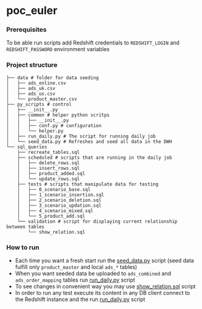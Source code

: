 # poc_euler

### Prerequisites

To be able run scripts add Redshift credentials to
`REDSHIFT_LOGIN` and `REDSHIFT_PASSWORD` environment variables


### Project structure 
```commandline
├── data # folder for data seeding
│   ├── ads_online.csv
│   ├── ads_uk.csv
│   ├── ads_us.csv
│   └── product_master.csv
├── py_scripts # control 
│   ├── __init__.py
│   ├── common # helper python scritps 
│   │   ├── __init__.py
│   │   ├── conf.py # configuration
│   │   └── helper.py 
│   ├── run_daily.py # The script for running daily job
│   └── seed_data.py # Refreshes and seed all data in the DWH
└── sql_queries
    ├── recreate_tables.sql
    ├── scheduled # scripts that are running in the daily job
    │   ├── delete_rows.sql
    │   ├── insert_rows.sql
    │   ├── product_added.sql
    │   └── update_rows.sql
    ├── tests # scripts that manipulate data for testing
    │   ├── 0_scenario_base.sql
    │   ├── 1_scenario_insertion.sql
    │   ├── 2_scenario_deletion.sql
    │   ├── 3_scenario_updation.sql
    │   ├── 4_scenario_mixed.sql
    │   └── 5_product_add.sql
    └── validation # script for displaying current relationship between tables 
        └── show_relation.sql

```

### How to run

 - Each time you want a fresh start run the [seed_data.py](euler%2Fpy_scripts%2Fseed_data.py) script (seed data fulfill only `product_master` and local `ads_*` tables)
 - When you want seeded data be uploaded to `ads_combined` and `ads_order_mapping` tables run [run_daily.py](euler%2Fpy_scripts%2Frun_daily.py) script
 - To see changes in convenient way you may use [show_relation.sql](euler%2Fsql_queries%2Fvalidation%2Fshow_relation.sql) script
 - In order to run any test execute its content in any DB client connect to the Redshift instance and the run [run_daily.py](euler%2Fpy_scripts%2Frun_daily.py) script